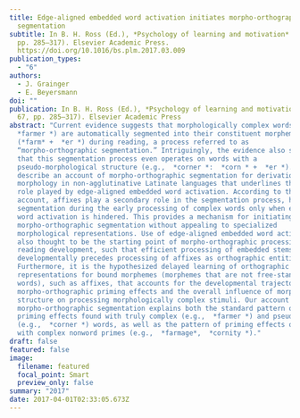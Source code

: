 ```yaml
---
title: Edge-aligned embedded word activation initiates morpho-orthographic
  segmentation
subtitle: In B. H. Ross (Ed.), *Psychology of learning and motivation* (Vol. 67,
  pp. 285–317). Elsevier Academic Press.
  https://doi.org/10.1016/bs.plm.2017.03.009
publication_types:
  - "6"
authors:
  - J. Grainger
  - E. Beyersmann
doi: ""
publication: In B. H. Ross (Ed.), *Psychology of learning and motivation* (Vol.
  67, pp. 285–317). Elsevier Academic Press
abstract: "Current evidence suggests that morphologically complex words (e.g.,
  *farmer *) are automatically segmented into their constituent morphemes
  (*farm* +  *er *) during reading, a process referred to as
  “morpho-orthographic segmentation.” Intriguingly, the evidence also suggests
  that this segmentation process even operates on words with a
  pseudo-morphological structure (e.g.,  *corner *:  *corn * +  *er *). Here we
  describe an account of morpho-orthographic segmentation for derivational
  morphology in non-agglutinative Latinate languages that underlines the key
  role played by edge-aligned embedded word activation. According to this
  account, affixes play a secondary role in the segmentation process, helping
  segmentation during the early processing of complex words only when embedded
  word activation is hindered. This provides a mechanism for initiating
  morpho-orthographic segmentation without appealing to specialized
  morphological representations. Use of edge-aligned embedded word activation is
  also thought to be the starting point of morpho-orthographic processing during
  reading development, such that efficient processing of embedded stems
  developmentally precedes processing of affixes as orthographic entities.
  Furthermore, it is the hypothesized delayed learning of orthographic
  representations for bound morphemes (morphemes that are not free-standing
  words), such as affixes, that accounts for the developmental trajectory of
  morpho-orthographic priming effects and the overall influence of morphological
  structure on processing morphologically complex stimuli. Our account of
  morpho-orthographic segmentation explains both the standard pattern of masked
  priming effects found with truly complex (e.g.,  *farmer *) and pseudo-complex
  (e.g.,  *corner *) words, as well as the pattern of priming effects obtained
  with complex nonword primes (e.g.,  *farmage*,  *cornity *)."
draft: false
featured: false
image:
  filename: featured
  focal_point: Smart
  preview_only: false
summary: "2017"
date: 2017-04-01T02:33:05.673Z
---
```

